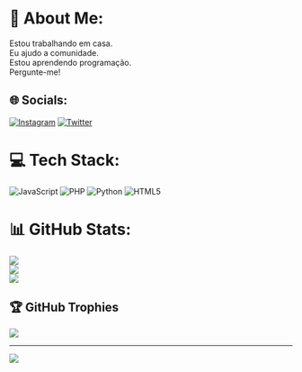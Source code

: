 # 💫 About Me:
Estou trabalhando em casa.<br>Eu ajudo a comunidade.<br>Estou aprendendo programação.<br>Pergunte-me!<br>


## 🌐 Socials:
[![Instagram](https://img.shields.io/badge/Instagram-%23E4405F.svg?logo=Instagram&logoColor=white)](https://instagram.com/dimi_1514) [![Twitter](https://img.shields.io/badge/Twitter-%231DA1F2.svg?logo=Twitter&logoColor=white)](https://twitter.com/@dimitrimatheus2) 

# 💻 Tech Stack:
![JavaScript](https://img.shields.io/badge/javascript-%23323330.svg?style=flat&logo=javascript&logoColor=%23F7DF1E) ![PHP](https://img.shields.io/badge/php-%23777BB4.svg?style=flat&logo=php&logoColor=white) ![Python](https://img.shields.io/badge/python-3670A0?style=flat&logo=python&logoColor=ffdd54) ![HTML5](https://img.shields.io/badge/html5-%23E34F26.svg?style=flat&logo=html5&logoColor=white)
# 📊 GitHub Stats:
![](https://github-readme-stats.vercel.app/api?username=Dimitri-Matheus&theme=dark&hide_border=false&include_all_commits=false&count_private=false)<br/>
![](https://github-readme-streak-stats.herokuapp.com/?user=Dimitri-Matheus&theme=dark&hide_border=false)<br/>
![](https://github-readme-stats.vercel.app/api/top-langs/?username=Dimitri-Matheus&theme=dark&hide_border=false&include_all_commits=false&count_private=false&layout=compact)

## 🏆 GitHub Trophies
![](https://github-profile-trophy.vercel.app/?username=Dimitri-Matheus&theme=gruvbox&no-frame=false&no-bg=true&margin-w=4)

---
[![](https://visitcount.itsvg.in/api?id=Dimitri-Matheus&icon=5&color=2)](https://visitcount.itsvg.in)

<!-- Proudly created with GPRM ( https://gprm.itsvg.in ) -->